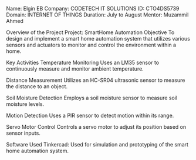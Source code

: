 Name: Elgin EB
Company: CODETECH IT SOLUTIONS
ID: CTO4DS5739
Domain: INTERNET OF THINGS
Duration: July to August
Mentor: Muzammil Ahmed

Overview of the Project
Project: SmartHome Automation
Objective
To design and implement a smart home automation system that utilizes various sensors and actuators to monitor and control the environment within a home.

Key Activities
Temperature Monitoring
Uses an LM35 sensor to continuously measure and monitor ambient temperature.

Distance Measurement
Utilizes an HC-SR04 ultrasonic sensor to measure the distance to an object.

Soil Moisture Detection
Employs a soil moisture sensor to measure soil moisture levels.

Motion Detection
Uses a PIR sensor to detect motion within its range.

Servo Motor Control
Controls a servo motor to adjust its position based on sensor inputs.

Software Used
Tinkercad: Used for simulation and prototyping of the smart home automation system.
